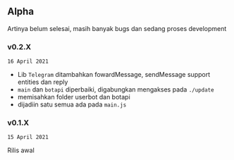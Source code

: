 ## Alpha

Artinya belum selesai, masih banyak bugs dan sedang proses development

### v0.2.X

`16 April 2021`

+ Lib `Telegram` ditambahkan fowardMessage, sendMessage support entities dan reply
+ `main` dan `botapi` diperbaiki, digabungkan mengakses pada `./update`
+ memisahkan folder userbot dan botapi
+ dijadiin satu semua ada pada `main.js`

### v0.1.X

`15 April 2021`

Rilis awal